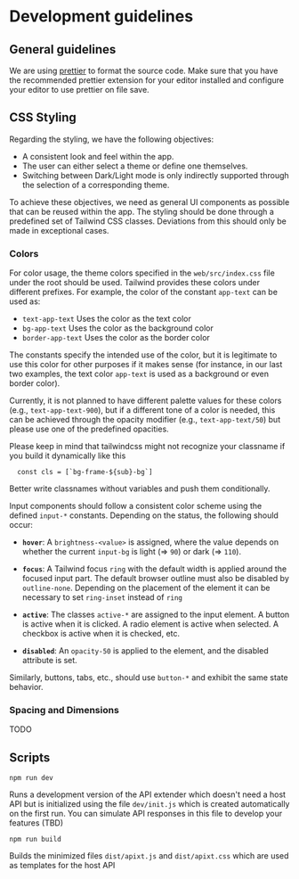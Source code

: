 # Development guidelines

## General guidelines

We are using [prettier](https://www.npmjs.com/package/prettier) to format the source code. Make sure that you have the recommended prettier extension for your editor installed and configure your editor to use prettier on file save.

## CSS Styling

Regarding the styling, we have the following objectives:

- A consistent look and feel within the app.
- The user can either select a theme or define one themselves.
- Switching between Dark/Light mode is only indirectly supported through the selection of a corresponding theme.

To achieve these objectives, we need as general UI components as possible that can be reused within the app. The styling should be done through a predefined set of Tailwind CSS classes. Deviations from this should only be made in exceptional cases.

### Colors

For color usage, the theme colors specified in the `web/src/index.css` file under the root should be used. Tailwind provides these colors under different prefixes. For example, the color of the constant `app-text` can be used as:
- `text-app-text` Uses the color as the text color
- `bg-app-text` Uses the color as the background color
- `border-app-text` Uses the color as the border color

The constants specify the intended use of the color, but it is legitimate to use this color for other purposes if it makes sense (for instance, in our last two examples, the text color `app-text` is used as a background or even border color).

Currently, it is not planned to have different palette values for these colors (e.g., `text-app-text-900`), but if a different tone of a color is needed, this can be achieved through the opacity modifier (e.g., `text-app-text/50`) but please use one of the predefined opacities.

Please keep in mind that tailwindcss might not recognize your classname if you build it dynamically like this
```
  const cls = [`bg-frame-${sub}-bg`]
``` 
Better write classnames without variables and push them conditionally.

Input components should follow a consistent color scheme using the defined `input-*` constants. Depending on the status, the following should occur:
- **`hover`**: A `brightness-<value>` is assigned, where the value depends on whether the current `input-bg` is light (=> `90`) or dark (=> `110`).

- **`focus`**: A Tailwind focus `ring` with the default width is applied around the focused input part. The default browser outline must also be disabled by `outline-none`. Depending on the placement of the element it can be necessary to set `ring-inset` instead of `ring`

- **`active`**: The classes `active-*` are assigned to the input element. A button is active when it is clicked. A radio element is active when selected. A checkbox is active when it is checked, etc.

- **`disabled`**: An `opacity-50` is applied to the element, and the disabled attribute is set.

Similarly, buttons, tabs, etc., should use `button-*` and exhibit the same state behavior.

### Spacing and Dimensions

TODO


## Scripts

```
npm run dev
```
Runs a development version of the API extender which doesn't need a host API but is initialized using the file `dev/init.js` which is created automatically on the first run. You can simulate API responses in this file to develop your features (TBD)

```
npm run build
```
Builds the minimized files `dist/apixt.js` and `dist/apixt.css` which are used as templates for the host API